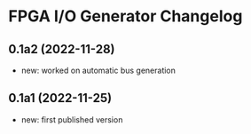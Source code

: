 FPGA I/O Generator Changelog
============================

0.1a2 (2022-11-28)
------------------

- new: worked on automatic bus generation


0.1a1 (2022-11-25)
------------------

- new: first published version
